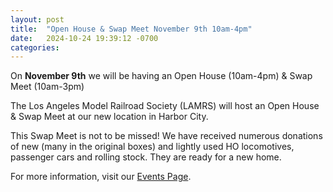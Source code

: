 ```yaml
---
layout: post
title:  "Open House & Swap Meet November 9th 10am-4pm"
date:   2024-10-24 19:39:12 -0700
categories:
---
```

On <strong>November 9th</strong> we will be having an Open House (10am-4pm) & Swap Meet (10am-3pm)

The Los Angeles Model Railroad Society (LAMRS) will host an Open House & Swap Meet at our new location in Harbor City.

This Swap Meet is not to be missed! We have received numerous donations of new (many in the original boxes) and lightly used HO locomotives, passenger cars and rolling stock. They are ready for a new home.

For more information, visit our [Events Page](/events).
